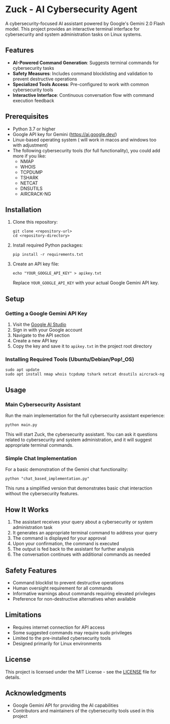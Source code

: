 # Zuck - AI Cybersecurity Agent

A cybersecurity-focused AI assistant powered by Google's Gemini 2.0 Flash model. This project provides an interactive terminal interface for cybersecurity and system administration tasks on Linux systems.

## Features

- **AI-Powered Command Generation**: Suggests terminal commands for cybersecurity tasks
- **Safety Measures**: Includes command blocklisting and validation to prevent destructive operations
- **Specialized Tools Access**: Pre-configured to work with common cybersecurity tools
- **Interactive Interface**: Continuous conversation flow with command execution feedback

## Prerequisites

- Python 3.7 or higher
- Google API key for Gemini (https://ai.google.dev/)
- Linux-based operating system ( will work in macos and windows too with adjustment)
- The following cybersecurity tools (for full functionality), you could add more if you like:
  - NMAP
  - WHOIS
  - TCPDUMP
  - TSHARK
  - NETCAT
  - DNSUTILS
  - AIRCRACK-NG

## Installation

1. Clone this repository:
   ```
   git clone <repository-url>
   cd <repository-directory>
   ```

2. Install required Python packages:
   ```
   pip install -r requirements.txt
   ```

3. Create an API key file:
   ```
   echo "YOUR_GOOGLE_API_KEY" > apikey.txt
   ```
   Replace `YOUR_GOOGLE_API_KEY` with your actual Google Gemini API key.

## Setup

### Getting a Google Gemini API Key

1. Visit the [Google AI Studio](https://ai.google.dev/)
2. Sign in with your Google account
3. Navigate to the API section
4. Create a new API key
5. Copy the key and save it to `apikey.txt` in the project root directory

### Installing Required Tools (Ubuntu/Debian/Pop!_OS)

```
sudo apt update
sudo apt install nmap whois tcpdump tshark netcat dnsutils aircrack-ng
```

## Usage

### Main Cybersecurity Assistant

Run the main implementation for the full cybersecurity assistant experience:

```
python main.py
```

This will start Zuck, the cybersecurity assistant. You can ask it questions related to cybersecurity and system administration, and it will suggest appropriate terminal commands.

### Simple Chat Implementation

For a basic demonstration of the Gemini chat functionality:

```
python "chat_based_implementation.py"
```

This runs a simplified version that demonstrates basic chat interaction without the cybersecurity features.

## How It Works

1. The assistant receives your query about a cybersecurity or system administration task
2. It generates an appropriate terminal command to address your query
3. The command is displayed for your approval
4. Upon your confirmation, the command is executed
5. The output is fed back to the assistant for further analysis
6. The conversation continues with additional commands as needed

## Safety Features

- Command blocklist to prevent destructive operations
- Human oversight requirement for all commands
- Informative warnings about commands requiring elevated privileges
- Preference for non-destructive alternatives when available

## Limitations

- Requires internet connection for API access
- Some suggested commands may require sudo privileges
- Limited to the pre-installed cybersecurity tools
- Designed primarily for Linux environments

## License

This project is licensed under the MIT License - see the [LICENSE](LICENSE) file for details.

## Acknowledgments

- Google Gemini API for providing the AI capabilities
- Contributors and maintainers of the cybersecurity tools used in this project
